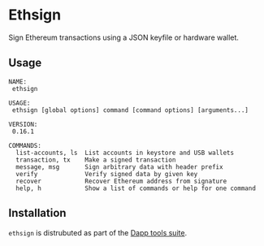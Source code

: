 # Ethsign

Sign Ethereum transactions using a JSON keyfile or hardware wallet.

## Usage

```
NAME:
 ethsign

USAGE:
 ethsign [global options] command [command options] [arguments...]

VERSION:
 0.16.1

COMMANDS:
  list-accounts, ls  List accounts in keystore and USB wallets
  transaction, tx    Make a signed transaction
  message, msg       Sign arbitrary data with header prefix
  verify             Verify signed data by given key
  recover            Recover Ethereum address from signature
  help, h            Show a list of commands or help for one command

```
## Installation

`ethsign` is distrubuted as part of the [Dapp tools suite](../../README.md).
